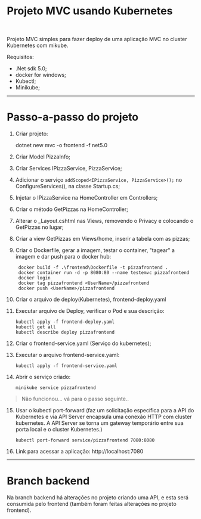 # Projeto MVC usando Kubernetes
<br>

Projeto MVC simples para fazer deploy de uma aplicação MVC no cluster Kubernetes com mikube.

Requisitos:

- .Net sdk 5.0;
- docker for windows;
- Kubectl;
- Minikube;

-----

# Passo-a-passo do projeto

1. Criar projeto:

    dotnet new mvc -o frontend -f net5.0

2. Criar Model PizzaInfo;
3. Criar Services IPizzaService, PizzaService;
4. Adicionar o serviço `addScoped<IPizzaService, PizzaService>();` no ConfigureServices(), na classe Startup.cs;
5. Injetar o IPizzaService na HomeController em Controllers;
6. Criar o método GetPizzas na HomeController;
7. Alterar o _Layout.cshtml nas Views, removendo o Privacy e colocando o GetPizzas no lugar;
8. Criar a view GetPizzas em Views/home, inserir a tabela com as pizzas;
9. Criar o Dockerfile, gerar a imagem, testar o container, "tagear" a imagem e dar push para o docker hub:

        docker build -f .\frontend\Dockerfile -t pizzafrontend .
        docker container run -d -p 8080:80 --name testemvc pizzafrontend
        docker login 
        docker tag pizzafrontend <UserName>/pizzafrontend
        docker push <UserName>/pizzafrontend

10. Criar o arquivo de deploy(Kubernetes), frontend-deploy.yaml
11. Executar arquivo de Deploy, verificar o Pod e sua descrição:
    
        kubectl apply -f frontend-deploy.yaml
        kubectl get all
        kubectl describe deploy pizzafrontend

12. Criar o frontend-service.yaml (Serviço do kubernetes);
13. Executar o arquivo frontend-service.yaml:

        kubectl apply -f frontend-service.yaml

14. Abrir o serviço criado:

        minikube service pizzafrontend

>Não funcionou... vá para o passo seguinte..

15. Usar o kubectl port-forward (faz um solicitação específica para a API do Kubernetes e via API Server encapsula uma conexão HTTP com cluster kubernetes. A API Server se torna um gateway temporário entre sua porta local e o cluster Kubernetes.)

        kubectl port-forward service/pizzafrontend 7080:8080

16. Link para acessar a aplicação: http://localhost:7080

----

# Branch backend

Na branch backend há alterações no projeto criando uma API, e esta será consumida pelo frontend (também foram feitas alterações no projeto frontend).